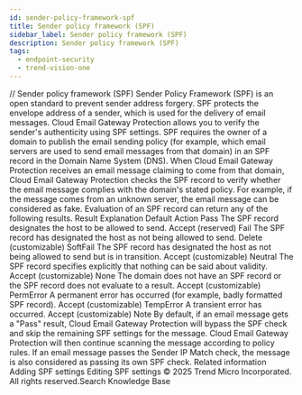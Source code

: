 ```yaml
---
id: sender-policy-framework-spf
title: Sender policy framework (SPF)
sidebar_label: Sender policy framework (SPF)
description: Sender policy framework (SPF)
tags:
  - endpoint-security
  - trend-vision-one
---
```


/*<![CDATA[*/ $('#title').html($('meta[name=map-description]').attr('content')); /*]]>*/ Sender policy framework (SPF) Sender Policy Framework (SPF) is an open standard to prevent sender address forgery. SPF protects the envelope address of a sender, which is used for the delivery of email messages. Cloud Email Gateway Protection allows you to verify the sender's authenticity using SPF settings. SPF requires the owner of a domain to publish the email sending policy (for example, which email servers are used to send email messages from that domain) in an SPF record in the Domain Name System (DNS). When Cloud Email Gateway Protection receives an email message claiming to come from that domain, Cloud Email Gateway Protection checks the SPF record to verify whether the email message complies with the domain's stated policy. For example, if the message comes from an unknown server, the email message can be considered as fake. Evaluation of an SPF record can return any of the following results. Result Explanation Default Action Pass The SPF record designates the host to be allowed to send. Accept (reserved) Fail The SPF record has designated the host as not being allowed to send. Delete (customizable) SoftFail The SPF record has designated the host as not being allowed to send but is in transition. Accept (customizable) Neutral The SPF record specifies explicitly that nothing can be said about validity. Accept (customizable) None The domain does not have an SPF record or the SPF record does not evaluate to a result. Accept (customizable) PermError A permanent error has occurred (for example, badly formatted SPF record). Accept (customizable) TempError A transient error has occurred. Accept (customizable) Note By default, if an email message gets a "Pass" result, Cloud Email Gateway Protection will bypass the SPF check and skip the remaining SPF settings for the message. Cloud Email Gateway Protection will then continue scanning the message according to policy rules. If an email message passes the Sender IP Match check, the message is also considered as passing its own SPF check. Related information Adding SPF settings Editing SPF settings © 2025 Trend Micro Incorporated. All rights reserved.Search Knowledge Base